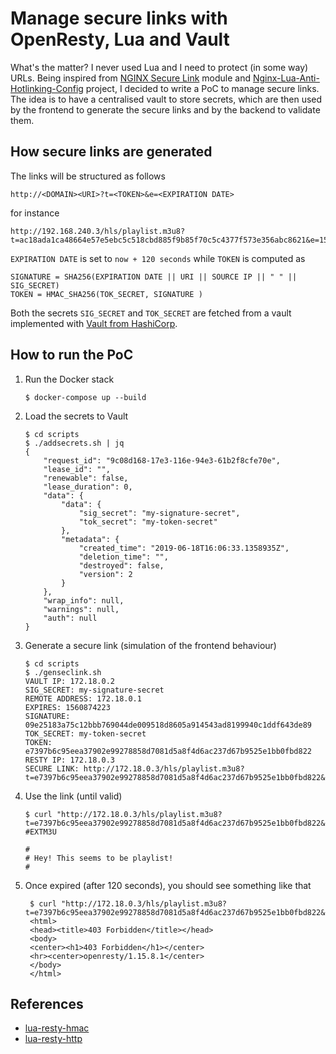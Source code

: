 # Manage secure links with OpenResty, Lua and Vault

What's the matter? I never used Lua and I need to protect (in some way) URLs.
Being inspired from [NGINX Secure Link][1] module and
[Nginx-Lua-Anti-Hotlinking-Config][2] project, I decided to write a PoC
to manage secure links. The idea is to have a centralised vault to store
secrets, which are then used by the frontend to generate the secure links
and by the backend to validate them.

[1]: http://nginx.org/en/docs/http/ngx_http_secure_link_module.html
[2]: https://github.com/C0nw0nk/Nginx-Lua-Secure-Link-Anti-Hotlinking

## How secure links are generated

The links will be structured as follows

    http://<DOMAIN><URI>?t=<TOKEN>&e=<EXPIRATION DATE>

for instance

    http://192.168.240.3/hls/playlist.m3u8?t=ac18ada1ca48664e57e5ebc5c518cbd885f9b85f70c5c4377f573e356abc8621&e=1560871504

`EXPIRATION DATE` is set to `now + 120 seconds` while `TOKEN` is computed as

    SIGNATURE = SHA256(EXPIRATION DATE || URI || SOURCE IP || " " || SIG_SECRET)
    TOKEN = HMAC_SHA256(TOK_SECRET, SIGNATURE )

Both the secrets `SIG_SECRET` and `TOK_SECRET` are fetched from a vault implemented
with [Vault from HashiCorp][3].

[3]: https://www.vaultproject.io

## How to run the PoC

1.  Run the Docker stack

        $ docker-compose up --build

2.  Load the secrets to Vault

        $ cd scripts
        $ ./addsecrets.sh | jq
        {
            "request_id": "9c08d168-17e3-116e-94e3-61b2f8cfe70e",
            "lease_id": "",
            "renewable": false,
            "lease_duration": 0,
            "data": {
                "data": {
                    "sig_secret": "my-signature-secret",
                    "tok_secret": "my-token-secret"
                },
                "metadata": {
                    "created_time": "2019-06-18T16:06:33.1358935Z",
                    "deletion_time": "",
                    "destroyed": false,
                    "version": 2
                }
            },
            "wrap_info": null,
            "warnings": null,
            "auth": null
        }

3.  Generate a secure link (simulation of the frontend behaviour)

        $ cd scripts
        $ ./genseclink.sh
        VAULT IP: 172.18.0.2
        SIG_SECRET: my-signature-secret
        REMOTE ADDRESS: 172.18.0.1
        EXPIRES: 1560874223
        SIGNATURE: 09e25183a75c12bbb769044de009518d8605a914543ad8199940c1ddf643de89
        TOK_SECRET: my-token-secret
        TOKEN: e7397b6c95eea37902e99278858d7081d5a8f4d6ac237d67b9525e1bb0fbd822
        RESTY IP: 172.18.0.3
        SECURE LINK: http://172.18.0.3/hls/playlist.m3u8?t=e7397b6c95eea37902e99278858d7081d5a8f4d6ac237d67b9525e1bb0fbd822&e=1560874223

4.  Use the link (until valid)

        $ curl "http://172.18.0.3/hls/playlist.m3u8?t=e7397b6c95eea37902e99278858d7081d5a8f4d6ac237d67b9525e1bb0fbd822&e=1560874223"
        #EXTM3U

        #
        # Hey! This seems to be playlist!
        #

5. Once expired (after 120 seconds), you should see something like that

        $ curl "http://172.18.0.3/hls/playlist.m3u8?t=e7397b6c95eea37902e99278858d7081d5a8f4d6ac237d67b9525e1bb0fbd822&e=1560874223"
        <html>
        <head><title>403 Forbidden</title></head>
        <body>
        <center><h1>403 Forbidden</h1></center>
        <hr><center>openresty/1.15.8.1</center>
        </body>
        </html>

## References

*   [lua-resty-hmac](https://github.com/jkeys089/lua-resty-hmac)
*   [lua-resty-http](https://github.com/ledgetech/lua-resty-http)
